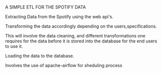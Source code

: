 A SIMPLE ETL FOR THE SPOTIFY DATA

Extracting Data from the Spotify using the web api's.

Transforming the data accordingly depending on the users,specifications.

This will involve the data cleaning, and different transformations one requires for the data before it is stored into the database for the end users to use it.

Loading the data to the database.

Involves the use of apache-airflow for sheduling process
